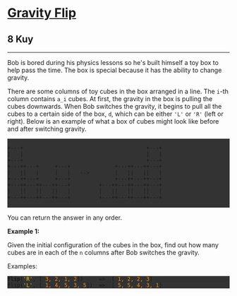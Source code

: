 <h1><a href="https://www.codewars.com/kata/5f70c883e10f9e0001c89673/train/javascript">Gravity Flip</a></h1><h2>8 Kuy</h2><hr><div><p>Bob is bored during his physics lessons so he's built himself a toy box to help pass the time. The box is special because it has the ability to change gravity.</p>

<p>There are some columns of toy cubes in the box arranged in a line. The <code>i</code>-th column contains <code>a_i</code> cubes. At first, the gravity in the box is pulling the cubes downwards. When Bob switches the gravity, it begins to pull all the cubes to a certain side of the box, <code>d</code>, which can be either <code>'L'</code> or <code>'R'</code> (left or right). Below is an example of what a box of cubes might look like before and after switching gravity.</p>

<div style="background-color: #333333">
<pre><code>
+---+                                       +---+
|   |                                       |   |
+---+                                       +---+
+---++---+     +---+              +---++---++---+
|   ||   |     |   |   -->        |   ||   ||   |
+---++---+     +---+              +---++---++---+
+---++---++---++---+         +---++---++---++---+
|   ||   ||   ||   |         |   ||   ||   ||   |
+---++---++---++---+         +---++---++---++---+
</code>
</pre>
</div>


<p>You can return the answer in any order.</p>
<p><strong>Example 1:</strong></p>

<p>Given the initial configuration of the cubes in the box, find out how many cubes are in each of the <code>n</code> columns after Bob switches the gravity.</p>

<p>Examples:</p>

<div style="background-color: #333333">
<pre><code><strong>flip</strong>(<span style="color: #f9cd0b">'R'</span>, [<span style="color: darkorange"> 3, 2, 1, 2</span>])     =>  [<span style="color: darkorange"> 1, 2, 2, 3</span>]
flip(<span style="color: #f9cd0b">'L'</span>, [<span style="color: darkorange"> 1, 4, 5, 3, 5</span>])  =>  [<span style="color: darkorange"> 5, 5, 4, 3, 1</span>]</code></pre></div>